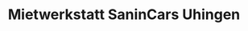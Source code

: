 ---
title: "Mietwerkstatt SaninCars Uhingen"
url: /uhingen/mietwerkstatt-sanincars-uhingen/
shop: Autowerkstatt
---